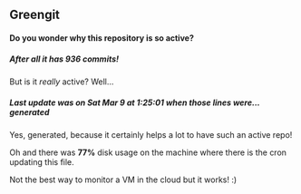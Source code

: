 ## Greengit

#### Do you wonder why this repository is so active?

##### After all it has 936 commits!

But is it *really* active? Well...

##### Last update was on Sat Mar 9 at 1:25:01 when those lines were... generated

Yes, generated, because it certainly helps a lot to have such an active repo!

Oh and there was **77%** disk usage on the machine
where there is the cron updating this file.

Not the best way to monitor a VM in the cloud but it works! :)
